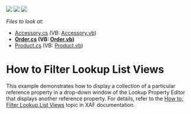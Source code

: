 <!-- default badges list -->
![](https://img.shields.io/endpoint?url=https://codecentral.devexpress.com/api/v1/VersionRange/128590545/21.1.2%2B)
[![](https://img.shields.io/badge/Open_in_DevExpress_Support_Center-FF7200?style=flat-square&logo=DevExpress&logoColor=white)](https://supportcenter.devexpress.com/ticket/details/E218)
[![](https://img.shields.io/badge/📖_How_to_use_DevExpress_Examples-e9f6fc?style=flat-square)](https://docs.devexpress.com/GeneralInformation/403183)
<!-- default badges end -->
<!-- default file list -->
*Files to look at*:

* [Accessory.cs](./CS/FilterLookupListView.Module/BusinessObjects/Accessory.cs) (VB: [Accessory.vb](./VB/FilterLookupListView.Module/BusinessObjects/Accessory.vb))
* **[Order.cs](./CS/FilterLookupListView.Module/BusinessObjects/Order.cs) (VB: [Order.vb](./VB/FilterLookupListView.Module/BusinessObjects/Order.vb))**
* [Product.cs](./CS/FilterLookupListView.Module/BusinessObjects/Product.cs) (VB: [Product.vb](./VB/FilterLookupListView.Module/BusinessObjects/Product.vb))
<!-- default file list end -->
# How to Filter Lookup List Views


<p>This example demonstrates how to display a collection of a particular reference property in a drop-down window of the Lookup Property Editor that displays another reference property. For details, refer to the <a href="http://documentation.devexpress.com/#Xaf/CustomDocument2681"><u>How to: Filter Lookup List Views</u></a> topic in XAF documentation.</p>

<br/>


